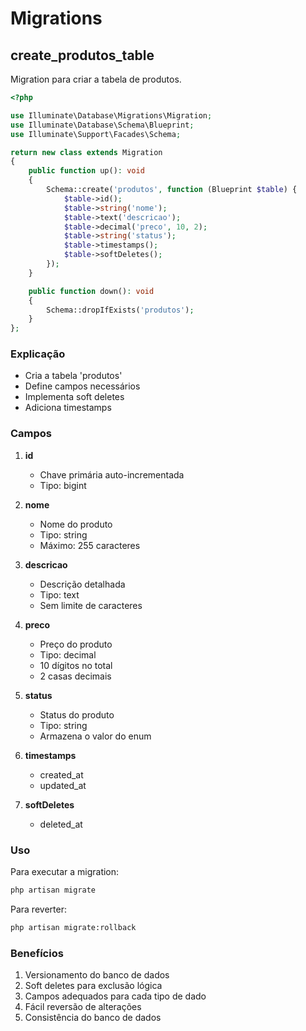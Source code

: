 # Migrations

## create_produtos_table

Migration para criar a tabela de produtos.

```php
<?php

use Illuminate\Database\Migrations\Migration;
use Illuminate\Database\Schema\Blueprint;
use Illuminate\Support\Facades\Schema;

return new class extends Migration
{
    public function up(): void
    {
        Schema::create('produtos', function (Blueprint $table) {
            $table->id();
            $table->string('nome');
            $table->text('descricao');
            $table->decimal('preco', 10, 2);
            $table->string('status');
            $table->timestamps();
            $table->softDeletes();
        });
    }

    public function down(): void
    {
        Schema::dropIfExists('produtos');
    }
};
```

### Explicação

- Cria a tabela 'produtos'
- Define campos necessários
- Implementa soft deletes
- Adiciona timestamps

### Campos

1. **id**
   - Chave primária auto-incrementada
   - Tipo: bigint

2. **nome**
   - Nome do produto
   - Tipo: string
   - Máximo: 255 caracteres

3. **descricao**
   - Descrição detalhada
   - Tipo: text
   - Sem limite de caracteres

4. **preco**
   - Preço do produto
   - Tipo: decimal
   - 10 dígitos no total
   - 2 casas decimais

5. **status**
   - Status do produto
   - Tipo: string
   - Armazena o valor do enum

6. **timestamps**
   - created_at
   - updated_at

7. **softDeletes**
   - deleted_at

### Uso

Para executar a migration:

```bash
php artisan migrate
```

Para reverter:

```bash
php artisan migrate:rollback
```

### Benefícios

1. Versionamento do banco de dados
2. Soft deletes para exclusão lógica
3. Campos adequados para cada tipo de dado
4. Fácil reversão de alterações
5. Consistência do banco de dados 